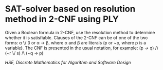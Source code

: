 # SAT-solver based on resolution method in 2-CNF using PLY

Given a Boolean formula in 2-CNF, use the resolution method to determine whether it is satisfiable. Clauses of the 2-CNF can be of one of the two forms: α \\/ β or α -> β, where α and β are literals (p or ~p, where p is a variable). The CNF is presented in the usual notation, for example: (p -> q) /\ (~r \\/ s) /\ (~q -> p)

_HSE, Discrete Mathematics for Algorithm and Software Design_
